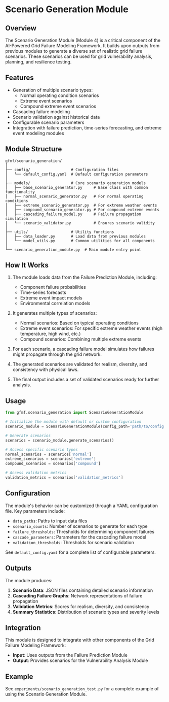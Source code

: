 # Scenario Generation Module

## Overview
The Scenario Generation Module (Module 4) is a critical component of the AI-Powered Grid Failure Modeling Framework. It builds upon outputs from previous modules to generate a diverse set of realistic grid failure scenarios. These scenarios can be used for grid vulnerability analysis, planning, and resilience testing.

## Features
- Generation of multiple scenario types:
  - Normal operating condition scenarios
  - Extreme event scenarios
  - Compound extreme event scenarios
- Cascading failure modeling
- Scenario validation against historical data
- Configurable scenario parameters
- Integration with failure prediction, time-series forecasting, and extreme event modeling modules

## Module Structure
```
gfmf/scenario_generation/
│
├── config/                  # Configuration files
│   └── default_config.yaml  # Default configuration parameters
│
├── models/                  # Core scenario generation models
│   ├── base_scenario_generator.py     # Base class with common functionality
│   ├── normal_scenario_generator.py   # For normal operating conditions
│   ├── extreme_scenario_generator.py  # For extreme weather events
│   ├── compound_scenario_generator.py # For compound extreme events
│   ├── cascading_failure_model.py     # Failure propagation simulation
│   └── scenario_validator.py          # Ensures scenario validity
│
├── utils/                   # Utility functions
│   ├── data_loader.py       # Load data from previous modules
│   └── model_utils.py       # Common utilities for all components
│
└── scenario_generation_module.py  # Main module entry point
```

## How It Works
1. The module loads data from the Failure Prediction Module, including:
   - Component failure probabilities
   - Time-series forecasts
   - Extreme event impact models
   - Environmental correlation models

2. It generates multiple types of scenarios:
   - Normal scenarios: Based on typical operating conditions
   - Extreme event scenarios: For specific extreme weather events (high temperature, high wind, etc.)
   - Compound scenarios: Combining multiple extreme events

3. For each scenario, a cascading failure model simulates how failures might propagate through the grid network.

4. The generated scenarios are validated for realism, diversity, and consistency with physical laws.

5. The final output includes a set of validated scenarios ready for further analysis.

## Usage
```python
from gfmf.scenario_generation import ScenarioGenerationModule

# Initialize the module with default or custom configuration
scenario_module = ScenarioGenerationModule(config_path='path/to/config.yaml')

# Generate scenarios
scenarios = scenario_module.generate_scenarios()

# Access specific scenario types
normal_scenarios = scenarios['normal']
extreme_scenarios = scenarios['extreme']
compound_scenarios = scenarios['compound']

# Access validation metrics
validation_metrics = scenarios['validation_metrics']
```

## Configuration
The module's behavior can be customized through a YAML configuration file. Key parameters include:

- `data_paths`: Paths to input data files
- `scenario_counts`: Number of scenarios to generate for each type
- `failure_thresholds`: Thresholds for determining component failures
- `cascade_parameters`: Parameters for the cascading failure model
- `validation_thresholds`: Thresholds for scenario validation

See `default_config.yaml` for a complete list of configurable parameters.

## Outputs
The module produces:

1. **Scenario Data**: JSON files containing detailed scenario information
2. **Cascading Failure Graphs**: Network representations of failure propagation
3. **Validation Metrics**: Scores for realism, diversity, and consistency
4. **Summary Statistics**: Distribution of scenario types and severity levels

## Integration
This module is designed to integrate with other components of the Grid Failure Modeling Framework:

- **Input**: Uses outputs from the Failure Prediction Module
- **Output**: Provides scenarios for the Vulnerability Analysis Module

## Example
See `experiments/scenario_generation_test.py` for a complete example of using the Scenario Generation Module.
